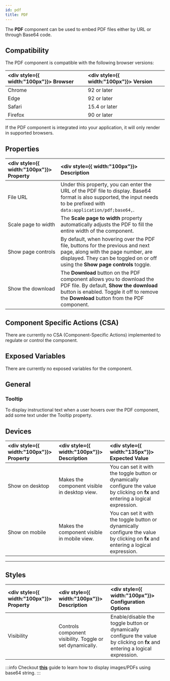 ```yaml
---
id: pdf
title: PDF
---
```


The **PDF** component can be used to embed PDF files either by URL or through Base64 code.

<div style={{paddingTop:'24px'}}>

## Compatibility

The PDF component is compatible with the following browser versions: <br/>

| <div style={{ width:"100px"}}> Browser </div> | <div style={{ width:"100px"}}> Version </div> |
| :-------------------------------------------- | :-------------------------------------------- |
| Chrome                                        | 92 or later                                   |
| Edge                                          | 92 or later                                   |
| Safari                                        | 15.4 or later                                 |
| Firefox                                       | 90 or later                                   |

If the PDF component is integrated into your application, it will only render in supported browsers.

</div>

<div style={{paddingTop:'24px'}}>

## Properties

| <div style={{ width:"100px"}}> Property </div> | <div style={{ width:"100px"}}> Description </div>                                                                                                                                                        |
| :--------------------------------------------- | :------------------------------------------------------------------------------------------------------------------------------------------------------------------------------------------------------- |
| File URL                                       | Under this property, you can enter the URL of the PDF file to display. Base64 format is also supported, the input needs to be prefixed with `data:application/pdf;base64,`.                              |
| Scale page to width                            | The **Scale page to width** property automatically adjusts the PDF to fill the entire width of the component.                                                                                              |
| Show page controls                             | By default, when hovering over the PDF file, buttons for the previous and next page, along with the page number, are displayed. They can be toggled on or off using the **Show page controls** toggle.     |
| Show the download                              | The **Download** button on the PDF component allows you to download the PDF file. By default, **Show the download** button is enabled. Toggle it off to remove the **Download** button from the PDF component. |

</div>

<div style={{paddingTop:'24px'}}>

## Component Specific Actions (CSA)

There are currently no CSA (Component-Specific Actions) implemented to regulate or control the component.

</div>

<div style={{paddingTop:'24px'}}>

## Exposed Variables

There are currently no exposed variables for the component.

</div>

<div style={{paddingTop:'24px'}}>

## General

### Tooltip

To display instructional text when a user hovers over the PDF component, add some text under the Tooltip property.

</div>

<div style={{paddingTop:'24px'}}>

## Devices

| <div style={{ width:"100px"}}> Property </div> | <div style={{ width:"100px"}}> Description </div> | <div style={{ width:"135px"}}> Expected Value </div>                                                                              |
| :--------------------------------------------- | :------------------------------------------------ | :-------------------------------------------------------------------------------------------------------------------------------- |
| Show on desktop                                | Makes the component visible in desktop view.      | You can set it with the toggle button or dynamically configure the value by clicking on **fx** and entering a logical expression. |
| Show on mobile                                 | Makes the component visible in mobile view.       | You can set it with the toggle button or dynamically configure the value by clicking on **fx** and entering a logical expression. |

</div>

---

<div style={{paddingTop:'24px'}}>

## Styles

| <div style={{ width:"100px"}}> Property </div> | <div style={{ width:"100px"}}> Description </div>                                                                                                                                                                                                               | <div style={{ width:"100px"}}> Configuration Options </div> |
| :------------------------------------------ | :-------------------------------------------------------------------------------------------------------------------------------------------------------------------------------------------------------------------------------------------------------------- | :-------------------------------------------------- |
| Visibility                                  | Controls component visibility. Toggle or set dynamically. | Enable/disable the toggle button or dynamically configure the value by clicking on **fx** and entering a logical expression.                    |

:::info
Checkout **[this](/docs/how-to/loading-image-pdf-from-db)** guide to learn how to display images/PDFs using base64 string.
:::

</div>